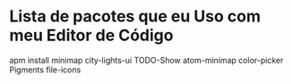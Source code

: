 # Lista de pacotes que eu Uso com meu Editor de Código

apm install minimap city-lights-ui TODO-Show  atom-minimap color-picker Pigments file-icons

